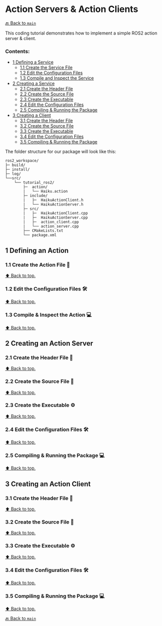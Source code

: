# Action Servers & Action Clients

[🔙 Back to `main`](https://github.com/Woolfrey/tutorial_ros2/blob/main/README.md#ros2-c-tutorials)

This coding tutorial demonstrates how to implement a simple ROS2 action server & client.

### Contents:
- [1 Defining a Service](#1-defining-an-action)
  - [1.1 Create the Service File](#11-create-the-action-file-card_index)
  - [1.2 Edit the Configuration Files](#12-edit-the-configuration-files-hammer_and_wrench)
  - [1.3 Compile and Inspect the Service](#13-compile--inspect-the-action-computer)
- [2 Creating a Service](#2-creating-an-action-server)
  - [2.1 Create the Header File](#21-create-the-header-file-page_facing_up)
  - [2.2 Create the Source File](#22-create-the-source-file-page_facing_up)
  - [2.3 Create the Executable](#23-create-the-executable-gear)
  - [2.4 Edit the Configuration Files](#24-edit-the-configuration-files-hammer_and_wrench)
  - [2.5 Compiling & Running the Package](#25-compiling--running-the-package-computer)
- [3 Creating a Client](#3-creating-an-action-client)
  - [3.1 Create the Header File](31-create-the-header-file-page_facing_up)
  - [3.2 Create the Source File](#32-create-the-source-file-page_facing_up)
  - [3.3 Create the Executable](#33-create-the-executable-gear)
  - [3.4 Edit the Configuration Files](#34-edit-the-configuration-files-hammer_and_wrench)
  - [3.5 Compiling & Running the Package](#35-compiling--running-the-package-computer)
 
The folder structure for our package will look like this:
```
ros2_workspace/
├─ build/
├─ install/
├─ log/
└──src/
    └── tutorial_ros2/
        ├─  action/
        |   └── Haiku.action
        ├─ include/
        |   ├─  HaikuActionClient.h
        |   └── HaikuActionServer.h
        ├─ src/
        |   ├─  HaikuActionClient.cpp
        |   ├─  HaikuActionServer.cpp
        |   ├─  action_client.cpp
        |   └── action_server.cpp
        ├── CMakeLists.txt
        └── package.xml
```

## 1 Defining an Action

### 1.1 Create the Action File :card_index:

[:arrow_up: Back to top.](#action-servers--action-clients)

### 1.2 Edit the Configuration Files :hammer_and_wrench:

[:arrow_up: Back to top.](#action-servers--action-clients)

### 1.3 Compile & Inspect the Action :computer:

[:arrow_up: Back to top.](#action-servers--action-clients)

## 2 Creating an Action Server

### 2.1 Create the Header File :page_facing_up:

[:arrow_up: Back to top.](#action-servers--action-clients)

### 2.2 Create the Source File :page_facing_up:

[:arrow_up: Back to top.](#action-servers--action-clients)

### 2.3 Create the Executable :gear:

[:arrow_up: Back to top.](#action-servers--action-clients)

### 2.4 Edit the Configuration Files :hammer_and_wrench:

[:arrow_up: Back to top.](#action-servers--action-clients)

### 2.5 Compiling & Running the Package :computer:

[:arrow_up: Back to top.](#action-servers--action-clients)

## 3 Creating an Action Client

### 3.1 Create the Header File :page_facing_up:

[:arrow_up: Back to top.](#action-servers--action-clients)

### 3.2 Create the Source File :page_facing_up:

[:arrow_up: Back to top.](#action-servers--action-clients)

### 3.3 Create the Executable :gear:

[:arrow_up: Back to top.](#action-servers--action-clients)

### 3.4 Edit the Configuration Files :hammer_and_wrench:

[:arrow_up: Back to top.](#action-servers--action-clients)

### 3.5 Compiling & Running the Package :computer:

[:arrow_up: Back to top.](#action-servers--action-clients)

[🔙 Back to `main`](https://github.com/Woolfrey/tutorial_ros2/blob/main/README.md#ros2-c-tutorials)
